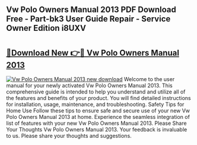 ## Vw Polo Owners Manual 2013 PDF Download Free - Part-bk3 User Guide Repair - Service Owner Edition i8UXV

# <h2><a href="http://bc99107.oget.top/?id=Vw+Polo+Owners+Manual+2013">🔗Download New 👉🔴 Vw Polo Owners Manual 2013</a></h2>

[![Vw Polo Owners Manual 2013 new download](https://i.imgur.com/5g1atiW.png)](http://bc99107.oget.top/?id=Vw+Polo+Owners+Manual+2013)
Welcome to the user manual for your newly activated Vw Polo Owners Manual 2013. This comprehensive guide is intended to help you understand and utilize all of the features and benefits of your product. You will find detailed instructions for installation, usage, maintenance, and troubleshooting. Safety Tips for Home Use Follow these tips to ensure safe and secure use of your new Vw Polo Owners Manual 2013 at home. Experience the seamless integration of list of features with your new Vw Polo Owners Manual 2013. Please Share Your Thoughts Vw Polo Owners Manual 2013. Your feedback is invaluable to us. Please share your thoughts and suggestions.
